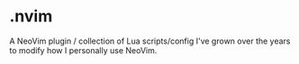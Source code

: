 # .nvim

A NeoVim plugin / collection of Lua scripts/config I've grown over the years to modify how I personally use NeoVim.
